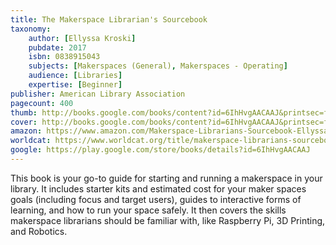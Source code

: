 ```yaml
---
title: The Makerspace Librarian's Sourcebook
taxonomy:
	author: [Ellyssa Kroski]
	pubdate: 2017
	isbn: 0838915043
	subjects: [Makerspaces (General), Makerspaces - Operating]
	audience: [Libraries]
	expertise: [Beginner]
publisher: American Library Association
pagecount: 400
thumb: http://books.google.com/books/content?id=6IhHvgAACAAJ&printsec=frontcover&img=1&zoom=1&imgtk=AFLRE71vYjLZcL24gHTxqE4ITkw7DVunNHQoNY1WlmBrklZw3Qtgnti1noNe1090X5by39AKy6yrQ_fBU62zEKPW7T4CnSapq0LsUROdkNOheoSW2VBNnL2xqjp0QZiFjLCWg-gV8a4N&source=gbs_api
cover: http://books.google.com/books/content?id=6IhHvgAACAAJ&printsec=frontcover&img=1&zoom=1&imgtk=AFLRE71vYjLZcL24gHTxqE4ITkw7DVunNHQoNY1WlmBrklZw3Qtgnti1noNe1090X5by39AKy6yrQ_fBU62zEKPW7T4CnSapq0LsUROdkNOheoSW2VBNnL2xqjp0QZiFjLCWg-gV8a4N&source=gbs_api
amazon: https://www.amazon.com/Makerspace-Librarians-Sourcebook-Ellyssa-Kroski/dp/0838915043/ref=sr_1_1?keywords=The+Makerspace+Librarian%27s+Sourcebook&qid=1572882714&sr=8-1
worldcat: https://www.worldcat.org/title/makerspace-librarians-sourcebook/oclc/1018399356&referer=brief_results
google: https://play.google.com/store/books/details?id=6IhHvgAACAAJ
---
```

This book is your go-to guide for starting and running a makerspace in your library.  It includes starter kits and estimated cost for your maker spaces goals (including focus and target users), guides to interactive forms of learning, and how to run your space safely. It then covers the skills makerspace librarians should be familiar with, like Raspberry Pi, 3D Printing, and Robotics.